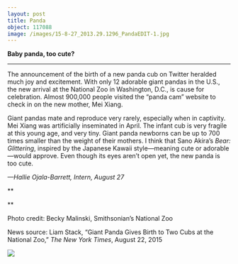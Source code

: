 ```yaml
---
layout: post
title: Panda
object: 117088
image: /images/15-8-27_2013.29.1296_PandaEDIT-1.jpg
---
```

**Baby panda, too cute?**

****

The announcement of the birth of a new panda cub on Twitter heralded much joy and excitement. With only 12 adorable giant pandas in the U.S., the new arrival at the National Zoo in Washington, D.C., is cause for celebration. Almost 900,000 people visited the “panda cam” website to check in on the new mother, Mei Xiang. 

Giant pandas mate and reproduce very rarely, especially when in captivity. Mei Xiang was artificially inseminated in April. The infant cub is very fragile at this young age, and very tiny. Giant panda newborns can be up to 700 times smaller than the weight of their mothers. I think that Sano Akira’s *Bear: Glittering*, inspired by the Japanese Kawaii style—meaning cute or adorable—would approve. Even though its eyes aren’t open yet, the new panda is too cute.

*—Hallie Ojala-Barrett, Intern, August 27*

**

**

Photo credit: Becky Malinski, Smithsonian’s National Zoo

News source: Liam Stack, “Giant Panda Gives Birth to Two Cubs at the National Zoo,” *The New York Times*, August 22, 2015



![]({{siteurl.base}}/images/15-8-27_2013.29.1296_PandaEDIT-1.jpg)
